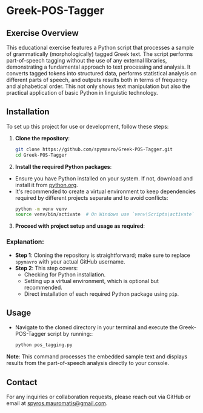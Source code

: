 # Greek-POS-Tagger

## Exercise Overview
This educational exercise features a Python script that processes a sample of grammatically (morphologically) tagged Greek text. The script performs part-of-speech tagging without the use of any external libraries, demonstrating a fundamental approach to text processing and analysis. It converts tagged tokens into structured data, performs statistical analysis on different parts of speech, and outputs results both in terms of frequency and alphabetical order. This not only shows text manipulation but also the practical application of basic Python in linguistic technology.

## Installation
To set up this project for use or development, follow these steps:

1. **Clone the repository**:
   ```bash
   git clone https://github.com/spymavro/Greek-POS-Tagger.git
   cd Greek-POS-Tagger
2. **Install the required Python packages**:

- Ensure you have Python installed on your system. If not, download and install it from [python.org](https://www.python.org/downloads/).
- It's recommended to create a virtual environment to keep dependencies required by different projects separate and to avoid conflicts:
  ```bash
  python -m venv venv
  source venv/bin/activate  # On Windows use `venv\Scripts\activate`

3. **Proceed with project setup and usage as required**:
### Explanation:
- **Step 1**: Cloning the repository is straightforward; make sure to replace `spymavro` with your actual GitHub username.
- **Step 2**: This step covers:
  - Checking for Python installation.
  - Setting up a virtual environment, which is optional but recommended.
  - Direct installation of each required Python package using `pip`.

## Usage
- Navigate to the cloned directory in your terminal and execute the Greek-POS-Tagger script by running:: 
  ```bash
  python pos_tagging.py 

**Note**: This command processes the embedded sample text and displays results from the part-of-speech analysis directly to your console.

## Contact
For any inquiries or collaboration requests, please reach out via GitHub or email at spyros.mauromatis@gmail.com.



